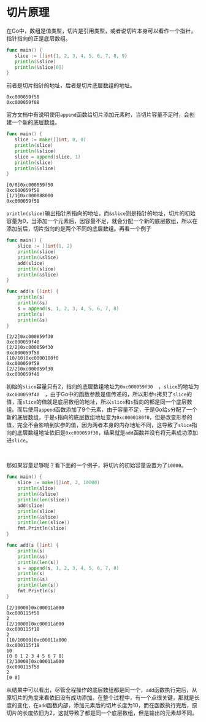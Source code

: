 # 切片原理

在Go中，数组是值类型，切片是引用类型，或者说切片本身可以看作一个指针，指针指向的正是底层数组。

```go
func main() {
   slice := []int{1, 2, 3, 4, 5, 6, 7, 8, 9}
   println(&slice)
   println(&slice[0])
}
```

前者是切片指针的地址，后者是切片底层数组的地址。

```
0xc000059f58
0xc000059f08
```

官方文档中有说明使用`append`函数给切片添加元素时，当切片容量不足时，会创建一个新的底层数组。

```go
func main() {
   slice := make([]int, 0, 0)
   println(slice)
   println(&slice)
   slice = append(slice, 1)
   println(slice)
   println(&slice)
}
```

```
[0/0]0xc000059f50
0xc000059f58     
[1/1]0xc000088000
0xc000059f58     
```

`println(slice)`输出指针所指向的地址，而`&slice`则是指针的地址，切片的初始容量为0，当添加一个元素后，因容量不足，就会分配一个新的底层数组，所以在添加前后，切片指向的是两个不同的底层数组。再看一个例子

```go
func main() {
	slice := []int{1, 2}
	println(slice)
	println(&slice)
	add(slice)
	println(slice)
	println(&slice)
}

func add(s []int) {
	println(s)
	println(&s)
	s = append(s, 1, 2, 3, 4, 5, 6, 7, 8)
	println(s)
	println(&s)
}
```

```
[2/2]0xc000059f30  
0xc000059f40       
[2/2]0xc000059f30  
0xc000059f58       
[10/10]0xc0000180f0
0xc000059f58       
[2/2]0xc000059f30  
0xc000059f40   
```

初始的`slice`容量只有2，指向的底层数组地址为`0xc000059f30  `，`slice`的地址为`0xc000059f40  `，由于Go中的函数参数是值传递的，所以形参`s`拷贝了`slice`的值，而`slice`的值就是底层数组的地址，所以`slice`和`s`指向的都是同一个底层数组。而后使用`append`函数添加了9个元素，由于容量不足，于是Go给`s`分配了一个新的底层数组，于是`s`指向的底层数组地址变为`0xc0000180f0`，但是改变形参的值，完全不会影响到实参的值，因为两者本身的内存地址不同，这导致了`slice`指向的底层数组地址依旧是`0xc000059f30`，结果就是`add`函数并没有将元素成功添加进`slice`。

<br>

那如果容量足够呢？看下面的一个例子，将切片的初始容量设置为了`10000`。

```go
func main() {
	slice := make([]int, 2, 10000)
	println(slice)
	println(&slice)
	println(len(slice))
	add(slice)
	println(slice)
	println(&slice)
	println(len(slice))
	fmt.Println(slice)
}

func add(s []int) {
	println(s)
	println(&s)
	println(len(s))
	s = append(s, 1, 2, 3, 4, 5, 6, 7, 8)
	println(s)
	println(&s)
	println(len(s))
	fmt.Println(s)
}
```

```
[2/10000]0xc00011a000 
0xc000115f58          
2                     
[2/10000]0xc00011a000 
0xc000115f18          
2                     
[10/10000]0xc00011a000
0xc000115f18          
10                    
[0 0 1 2 3 4 5 6 7 8] 
[2/10000]0xc00011a000 
0xc000115f58          
2                     
[0 0]    
```

从结果中可以看出，尽管全程操作的底层数组都是同一个，`add`函数执行完后，从原切片的角度来看依旧没有成功添加。在整个过程中，有一个点很关键，那就是长度的变化，在`add`函数内部，添加元素后的切片长度为10，而在函数执行完后，原切片的长度依旧为2，这就导致了都是同一个底层数组，但是输出的元素却不同。

